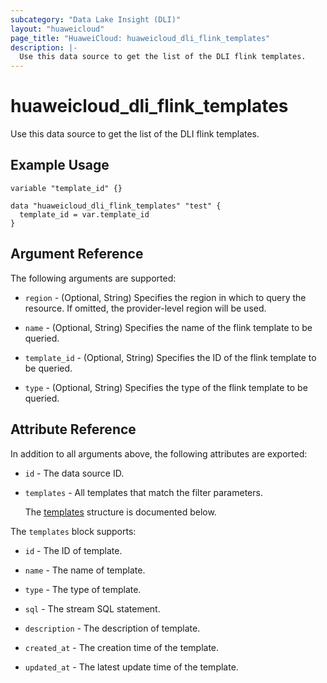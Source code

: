 ```yaml
---
subcategory: "Data Lake Insight (DLI)"
layout: "huaweicloud"
page_title: "HuaweiCloud: huaweicloud_dli_flink_templates"
description: |-
  Use this data source to get the list of the DLI flink templates.
---
```


# huaweicloud_dli_flink_templates

Use this data source to get the list of the DLI flink templates.

## Example Usage

```hcl
variable "template_id" {}

data "huaweicloud_dli_flink_templates" "test" {
  template_id = var.template_id
}
```

## Argument Reference

The following arguments are supported:

* `region` - (Optional, String) Specifies the region in which to query the resource.
  If omitted, the provider-level region will be used.

* `name` - (Optional, String) Specifies the name of the flink template to be queried.

* `template_id` - (Optional, String) Specifies the ID of the flink template to be queried.

* `type` - (Optional, String) Specifies the type of the flink template to be queried.

## Attribute Reference

In addition to all arguments above, the following attributes are exported:

* `id` - The data source ID.

* `templates` - All templates that match the filter parameters.

  The [templates](#template_list_templates_struct) structure is documented below.

<a name="template_list_templates_struct"></a>
The `templates` block supports:

* `id` - The ID of template.

* `name` - The name of template.

* `type` - The type of template.

* `sql` - The stream SQL statement.

* `description` - The description of template.

* `created_at` - The creation time of the template.

* `updated_at` - The latest update time of the template.
